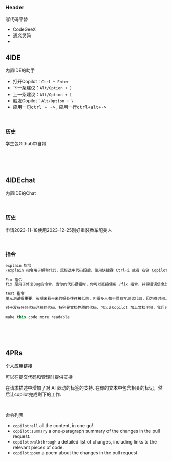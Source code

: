 ‍

### Header

写代码平替

* CodeGeeX
* 通义灵码
* ‍

## 4IDE

内置IDE的助手

* 打开Copilot：`Ctrl + Enter`​​
* 下一条建议：`Alt/Option + ]`​​
* 上一条建议：`Alt/Option + [`​​
* 触发Copilot：`Alt/Option + \`​​
* 应用一句<kbd>ctrl + -&gt;</kbd>​ , 应用一行<kbd>ctrl+alt+-&gt;</kbd>​

‍

### 历史

学生包Github中自带

‍

‍

## 4IDEchat

内置IDE的Chat

‍

### 历史

申请2023-11-18使用2023-12-25刚好重装香车配美人

‍

### 指令

```java
explain 指令
/explain 指令用于解释代码，鼠标选中代码段后，使用快捷键 Ctrl+i 或者 右键 Copilot，输入指令 /explain 即可
```

```java
Fix 指令
fix 是用于修复Bug的命令，当你的代码报错时，你可以直接使用 /fix 指令，并将错误信息放置在框里面 Copilot 及时帮你修复代码。
```

```java
test 指令
单元测试很重要，长期来看带来的好处往往被低估，但很多人都不愿意写测试代码，因为费时间。现在Copilot 可以帮你写测试代码了。使用 /test 指令
```

```java
对于没有任何代码注释的代码，特别是文档性质的代码，可以让Copilot 加上文档注释，我们只需要选中代码后告诉他

make this code more readable

```

‍

‍

## 4PRs

[个人应用链接](https://github.com/settings/installations/39640494)

可以在提交代码和管理时提供支持

在请求描述中增加了对 AI 驱动的标签的支持. 在你的文本中包含相关的标记，然后让copilot完成剩下的工作. 

‍

命令列表

* ​`copilot:all`​ all the content, in one go!
* ​`copilot:summary`​ a one-paragraph summary of the changes in the pull request.
* ​`copilot:walkthrough`​ a detailed list of changes, including links to the relevant pieces of code.
* ​`copilot:poem`​ a poem about the changes in the pull request.

‍
